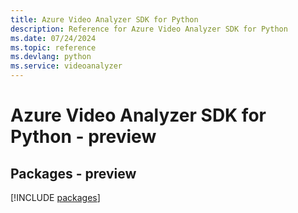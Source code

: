 ```yaml
---
title: Azure Video Analyzer SDK for Python
description: Reference for Azure Video Analyzer SDK for Python
ms.date: 07/24/2024
ms.topic: reference
ms.devlang: python
ms.service: videoanalyzer
---
```

# Azure Video Analyzer SDK for Python - preview
## Packages - preview
[!INCLUDE [packages](video-analyzer-index.md)]